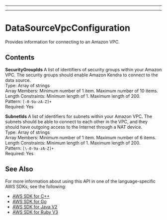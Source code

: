 --------

--------

# DataSourceVpcConfiguration<a name="API_DataSourceVpcConfiguration"></a>

Provides information for connecting to an Amazon VPC\.

## Contents<a name="API_DataSourceVpcConfiguration_Contents"></a>

 **SecurityGroupIds**   <a name="Kendra-Type-DataSourceVpcConfiguration-SecurityGroupIds"></a>
A list of identifiers of security groups within your Amazon VPC\. The security groups should enable Amazon Kendra to connect to the data source\.  
Type: Array of strings  
Array Members: Minimum number of 1 item\. Maximum number of 10 items\.  
Length Constraints: Minimum length of 1\. Maximum length of 200\.  
Pattern: `[-0-9a-zA-Z]+`   
Required: Yes

 **SubnetIds**   <a name="Kendra-Type-DataSourceVpcConfiguration-SubnetIds"></a>
A list of identifiers for subnets within your Amazon VPC\. The subnets should be able to connect to each other in the VPC, and they should have outgoing access to the Internet through a NAT device\.  
Type: Array of strings  
Array Members: Minimum number of 1 item\. Maximum number of 6 items\.  
Length Constraints: Minimum length of 1\. Maximum length of 200\.  
Pattern: `[\-0-9a-zA-Z]+`   
Required: Yes

## See Also<a name="API_DataSourceVpcConfiguration_SeeAlso"></a>

For more information about using this API in one of the language\-specific AWS SDKs, see the following:
+  [AWS SDK for C\+\+](https://docs.aws.amazon.com/goto/SdkForCpp/kendra-2019-02-03/DataSourceVpcConfiguration) 
+  [AWS SDK for Go](https://docs.aws.amazon.com/goto/SdkForGoV1/kendra-2019-02-03/DataSourceVpcConfiguration) 
+  [AWS SDK for Java V2](https://docs.aws.amazon.com/goto/SdkForJavaV2/kendra-2019-02-03/DataSourceVpcConfiguration) 
+  [AWS SDK for Ruby V3](https://docs.aws.amazon.com/goto/SdkForRubyV3/kendra-2019-02-03/DataSourceVpcConfiguration) 